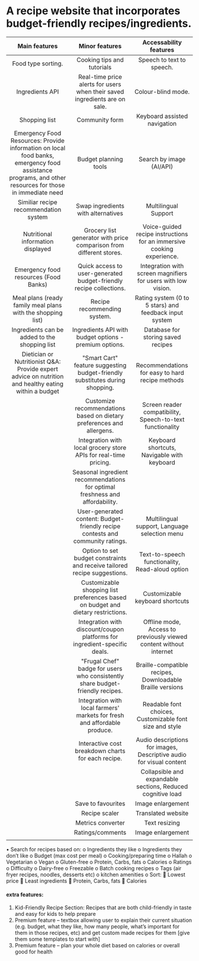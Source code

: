 # A recipe website that incorporates budget-friendly recipes/ingredients.

| Main features | Minor features | Accessability features |
| :-----------: | :------------: | :------------: |
| Food type sorting. | Cooking tips and tutorials | Speech to text to speech. |
| Ingredients API  | Real-time price alerts for users when their saved ingredients are on sale. | Colour-blind mode. |
| Shopping list | Community form | Keyboard assisted navigation |
| Emergency Food Resources: Provide information on local food banks, emergency food assistance programs, and other resources for those in immediate need | Budget planning tools | Search by image (AI/API) |
| Similiar recipe recommendation system |  Swap ingredients with alternatives | Multilingual Support |
| Nutritional information displayed | Grocery list generator with price comparison from different stores. | Voice-guided recipe instructions for an immersive cooking experience. |
| Emergency food resources (Food Banks) | Quick access to user-generated budget-friendly recipe collections. | Integration with screen magnifiers for users with low vision.| 
| Meal plans (ready family meal plans with the shopping list) | Recipe recommending system. | Rating system (0 to 5 stars) and feedback input system   |
|  Ingredients can be added to the shopping list | Ingredients API with budget options - premium options. | Database for storing saved recipes |
| Dietician or Nutritionist Q&A: Provide expert advice on nutrition and healthy eating within a budget | "Smart Cart" feature suggesting budget-friendly substitutes during shopping. | Recommendations for easy to hard recipe methods  |
|  | Customize recommendations based on dietary preferences and allergens. | Screen reader compatibility, Speech-to-text functionality   |
|  | Integration with local grocery store APIs for real-time pricing. | Keyboard shortcuts, Navigable with keyboard |
|  | Seasonal ingredient recommendations for optimal freshness and affordability. |   |
|  | User-generated content: Budget-friendly recipe contests and community ratings. | Multilingual support, Language selection menu |
|  | Option to set budget constraints and receive tailored recipe suggestions. | Text-to-speech functionality, Read-aloud option|
| | Customizable shopping list preferences based on budget and dietary restrictions. | Customizable keyboard shortcuts |
|  | Integration with discount/coupon platforms for ingredient-specific deals. | Offline mode, Access to previously viewed content without internet |
|  | "Frugal Chef" badge for users who consistently share budget-friendly recipes. | Braille-compatible recipes, Downloadable Braille versions |
|  | Integration with local farmers' markets for fresh and affordable produce. | Readable font choices, Customizable font size and style  |
|  | Interactive cost breakdown charts for each recipe. | Audio descriptions for images, Descriptive audio for visual content |
|  |  | Collapsible and expandable sections, Reduced cognitive load |
| | Save to favourites | Image enlargement |
| | Recipe scaler | Translated website |
|  | Metrics converter | Text resizing |
|  | Ratings/comments | Image enlargement |
|  | ||

•	Search for recipes based on:
o	Ingredients they like
o	Ingredients they don’t like
o	Budget (max cost per meal)
o	Cooking/preparing time
o	Hallah
o	Vegetarian
o	Vegan
o	Gluten-free
o	Protein, Carbs, fats
o	Calories
o	Ratings
o	Difficulty
o	Dairy-free
o	Freezable
o	Batch cooking recipes
o	Tags (air fryer recipes, noodles, desserts etc)
o	kitchen amenities
o	Sort:
	Lowest price
	Least ingredients
	Protein, Carbs, fats
	Calories

#### extra features:
1. Kid-Friendly Recipe Section: Recipes that are both child-friendly in taste and easy for kids to help prepare 
2. Premium feature – textbox allowing user to explain their current situation (e.g. budget, what they like, how many people, what’s important for them in those recipes, etc) and get custom made recipes for them [give them some templates to start with]
3.  Premium feature – plan your whole diet based on calories or overall good for health
